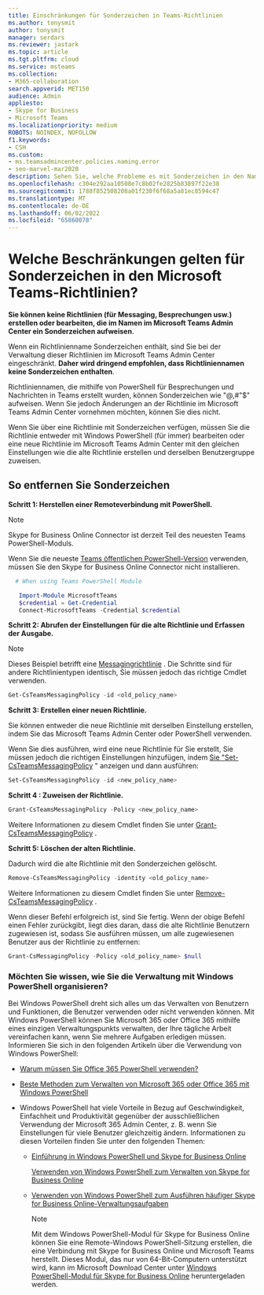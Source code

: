 ```yaml
---
title: Einschränkungen für Sonderzeichen in Teams-Richtlinien
ms.author: tonysmit
author: tonysmit
manager: serdars
ms.reviewer: jastark
ms.topic: article
ms.tgt.pltfrm: cloud
ms.service: msteams
ms.collection:
- M365-collaboration
search.appverid: MET150
audience: Admin
appliesto:
- Skype for Business
- Microsoft Teams
ms.localizationpriority: medium
ROBOTS: NOINDEX, NOFOLLOW
f1.keywords:
- CSH
ms.custom:
- ms.teamsadmincenter.policies.naming.error
- seo-marvel-mar2020
description: Sehen Sie, welche Probleme es mit Sonderzeichen in den Namen von Richtlinien gibt und was Sie tun können, um es zu beheben.
ms.openlocfilehash: c304e292aa10508e7c8b02fe2825b83897f22e38
ms.sourcegitcommit: 1788f852508208a01f230f6f68a5a81ec8594c47
ms.translationtype: MT
ms.contentlocale: de-DE
ms.lasthandoff: 06/02/2022
ms.locfileid: "65860078"
---
```

# <a name="what-are-the-special-character-restrictions-in-teams-policies"></a>Welche Beschränkungen gelten für Sonderzeichen in den Microsoft Teams-Richtlinien?

**Sie können keine Richtlinien (für Messaging, Besprechungen usw.) erstellen oder bearbeiten, die im Namen im Microsoft Teams Admin Center ein Sonderzeichen aufweisen**. 

Wenn ein Richtlinienname Sonderzeichen enthält, sind Sie bei der Verwaltung dieser Richtlinien im Microsoft Teams Admin Center eingeschränkt. **Daher wird dringend empfohlen, dass Richtliniennamen keine Sonderzeichen enthalten**. 

Richtliniennamen, die mithilfe von PowerShell für Besprechungen und Nachrichten in Teams erstellt wurden, können Sonderzeichen wie "@,#"$" aufweisen. Wenn Sie jedoch Änderungen an der Richtlinie im Microsoft Teams Admin Center vornehmen möchten, können Sie dies nicht. 

Wenn Sie über eine Richtlinie mit Sonderzeichen verfügen, müssen Sie die Richtlinie entweder mit Windows PowerShell (für immer) bearbeiten oder eine neue Richtlinie im Microsoft Teams Admin Center mit den gleichen Einstellungen wie die alte Richtlinie erstellen und derselben Benutzergruppe zuweisen.

## <a name="to-remove-special-characters"></a>So entfernen Sie Sonderzeichen

**Schritt 1: Herstellen einer Remoteverbindung mit PowerShell.**
> [!NOTE]
> Skype for Business Online Connector ist derzeit Teil des neuesten Teams PowerShell-Moduls.
>
> Wenn Sie die neueste [Teams öffentlichen PowerShell-Version](https://www.powershellgallery.com/packages/MicrosoftTeams/) verwenden, müssen Sie den Skype for Business Online Connector nicht installieren.

```powershell
  # When using Teams PowerShell Module

   Import-Module MicrosoftTeams
   $credential = Get-Credential
   Connect-MicrosoftTeams -Credential $credential
```


**Schritt 2: Abrufen der Einstellungen für die alte Richtlinie und Erfassen der Ausgabe.**

> [!NOTE]
> Dieses Beispiel betrifft eine [Messagingrichtlinie](/powershell/module/skype/get-csteamsmessagingpolicy) .  Die Schritte sind für andere Richtlinientypen identisch, Sie müssen jedoch das richtige Cmdlet verwenden. 

  ```PowerShell
  Get-CsTeamsMessagingPolicy -id <old_policy_name>
  ```


**Schritt 3: Erstellen einer neuen Richtlinie.**

Sie können entweder die neue Richtlinie mit derselben Einstellung erstellen, indem Sie das Microsoft Teams Admin Center oder PowerShell verwenden.

Wenn Sie dies ausführen, wird eine neue Richtlinie für Sie erstellt, Sie müssen jedoch die richtigen Einstellungen hinzufügen, indem [Sie "Set-CsTeamsMessagingPolicy](/powershell/module/skype/set-csteamsmessagingpolicy) " anzeigen und dann ausführen:

  ```PowerShell
  Set-CsTeamsMessagingPolicy -id <new_policy_name>
 ```
**Schritt 4 : Zuweisen der Richtlinie.**
 ```PowerShell
Grant-CsTeamsMessagingPolicy -Policy <new_policy_name>
 ```
Weitere Informationen zu diesem Cmdlet finden Sie unter [Grant-CsTeamsMessagingPolicy](/powershell/module/skype/grant-csteamsmessagingpolicy) .

**Schritt 5: Löschen der alten Richtlinie.**

Dadurch wird die alte Richtlinie mit den Sonderzeichen gelöscht.
  ```PowerShell
  Remove-CsTeamsMessagingPolicy -identity <old_policy_name>
  ```
Weitere Informationen zu diesem Cmdlet finden Sie unter [Remove-CsTeamsMessagingPolicy](/powershell/module/skype/remove-csteamsmessagingpolicy) .

Wenn dieser Befehl erfolgreich ist, sind Sie fertig. Wenn der obige Befehl einen Fehler zurückgibt, liegt dies daran, dass die alte Richtlinie Benutzern zugewiesen ist, sodass Sie ausführen müssen, um alle zugewiesenen Benutzer aus der Richtlinie zu entfernen:

```PowerShell
Grant-CsMessagingPolicy -Policy <old_policy_name> $null
```
### <a name="want-to-know-how-to-manage-with-windows-powershell"></a>Möchten Sie wissen, wie Sie die Verwaltung mit Windows PowerShell organisieren?

Bei Windows PowerShell dreht sich alles um das Verwalten von Benutzern und Funktionen, die Benutzer verwenden oder nicht verwenden können. Mit Windows PowerShell können Sie Microsoft 365 oder Office 365 mithilfe eines einzigen Verwaltungspunkts verwalten, der Ihre tägliche Arbeit vereinfachen kann, wenn Sie mehrere Aufgaben erledigen müssen. Informieren Sie sich in den folgenden Artikeln über die Verwendung von Windows PowerShell:
    
  - [Warum müssen Sie Office 365 PowerShell verwenden?](/microsoft-365/enterprise/why-you-need-to-use-microsoft-365-powershell)
    
  - [Beste Methoden zum Verwalten von Microsoft 365 oder Office 365 mit Windows PowerShell](/previous-versions//dn568025(v=technet.10))
    
- Windows PowerShell hat viele Vorteile in Bezug auf Geschwindigkeit, Einfachheit und Produktivität gegenüber der ausschließlichen Verwendung der Microsoft 365 Admin Center, z. B. wenn Sie Einstellungen für viele Benutzer gleichzeitig ändern. Informationen zu diesen Vorteilen finden Sie unter den folgenden Themen:
    
  - [Einführung in Windows PowerShell und Skype for Business Online](/SkypeForBusiness/set-up-your-computer-for-windows-powershell/set-up-your-computer-for-windows-powershell)
    
    [Verwenden von Windows PowerShell zum Verwalten von Skype for Business Online](/SkypeForBusiness/set-up-your-computer-for-windows-powershell/set-up-your-computer-for-windows-powershell)
    
  - [Verwenden von Windows PowerShell zum Ausführen häufiger Skype for Business Online-Verwaltungsaufgaben](/SkypeForBusiness/set-up-your-computer-for-windows-powershell/set-up-your-computer-for-windows-powershell)
    
    > [!NOTE]
    > Mit dem Windows PowerShell-Modul für Skype for Business Online können Sie eine Remote-Windows PowerShell-Sitzung erstellen, die eine Verbindung mit Skype for Business Online und Microsoft Teams herstellt. Dieses Modul, das nur von 64-Bit-Computern unterstützt wird, kann im Microsoft Download Center unter [Windows PowerShell-Modul für Skype for Business Online](/skypeforbusiness/set-up-your-computer-for-windows-powershell/download-and-install-the-skype-for-business-online-connector) heruntergeladen werden.
